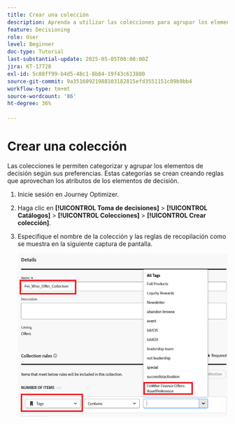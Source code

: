 ```yaml
---
title: Crear una colección
description: Aprenda a utilizar las colecciones para agrupar los elementos de oferta relacionados en la toma de decisiones. Las colecciones facilitan la administración y organización del contenido en torno a un tema, una audiencia o un objetivo de campaña específicos.
feature: Decisioning
role: User
level: Beginner
doc-type: Tutorial
last-substantial-update: 2025-05-05T00:00:00Z
jira: KT-17728
exl-id: 5c08ff99-b4d5-48c1-8b84-19f43c613880
source-git-commit: 9a35160921988103182815efd3551151c09b9bb4
workflow-type: tm+mt
source-wordcount: '86'
ht-degree: 36%

---
```


# Crear una colección

Las colecciones le permiten categorizar y agrupar los elementos de decisión según sus preferencias. Estas categorías se crean creando reglas que aprovechan los atributos de los elementos de decisión.

1. Inicie sesión en Journey Optimizer.
1. Haga clic en **[!UICONTROL Toma de decisiones]** > **[!UICONTROL Catálogos]** > **[!UICONTROL Colecciones]** > **[!UICONTROL Crear colección]**.
1. Especifique el nombre de la colección y las reglas de recopilación como se muestra en la siguiente captura de pantalla.

   ![create-collection](assets/fin-wise-collection.png)
